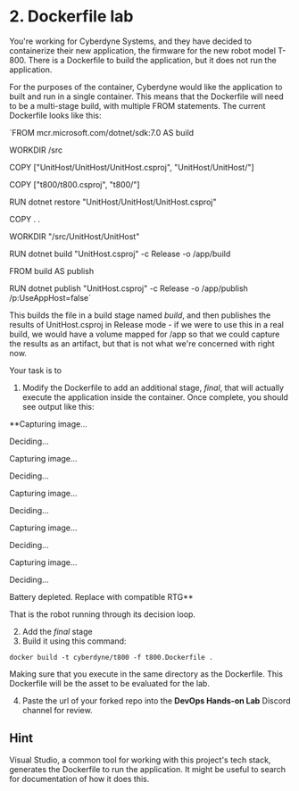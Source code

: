 # 2. Dockerfile lab

You're working for Cyberdyne Systems, and they have decided to containerize their new application, the firmware for 
the new robot model T-800. There is a Dockerfile to build the application, but it does not run the application. 

For the purposes of the container, Cyberdyne would like the application to built and run in a single container. This means 
that the Dockerfile will need to be a multi-stage build, with multiple FROM statements. The current Dockerfile looks like this:

`FROM mcr.microsoft.com/dotnet/sdk:7.0 AS build

WORKDIR /src

COPY ["UnitHost/UnitHost/UnitHost.csproj", "UnitHost/UnitHost/"]

COPY ["t800/t800.csproj", "t800/"]

RUN dotnet restore "UnitHost/UnitHost/UnitHost.csproj"

COPY . .

WORKDIR "/src/UnitHost/UnitHost"

RUN dotnet build "UnitHost.csproj" -c Release -o /app/build


FROM build AS publish

RUN dotnet publish "UnitHost.csproj" -c Release -o /app/publish /p:UseAppHost=false`

This builds the file in a build stage named *build*, and then publishes the results of UnitHost.csproj in Release mode - if we were to use this in a real build, 
we would have a volume mapped for /app so that we could capture the results as an artifact, but that is not what we're concerned with right now.

Your task is to 

1. Modify the Dockerfile to add an additional stage, *final*, that will actually execute the application inside the container. Once complete, you should see output like this:

**Capturing image...

Deciding...

Capturing image...

Deciding...

Capturing image...

Deciding...

Capturing image...

Deciding...


Capturing image...

Deciding...

Battery depleted. Replace with compatible RTG**

That is the robot running through its decision loop. 

2. Add the *final* stage 
3. Build it using this command:

`docker build -t cyberdyne/t800 -f t800.Dockerfile .`

Making sure that you execute in the same directory as the Dockerfile. This Dockerfile will be the asset to be evaluated for the lab.

4. Paste the url of your forked repo into the **DevOps Hands-on Lab** Discord channel for review.

## Hint

Visual Studio, a common tool for working with this project's tech stack, generates the Dockerfile to run the application. It might be useful to search for documentation of how it does this.

